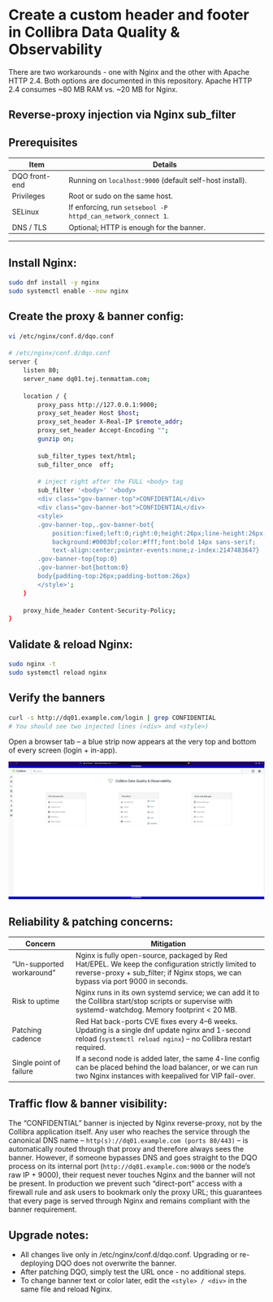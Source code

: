 # Create a custom header and footer in Collibra Data Quality & Observability

There are two workarounds - one with Nginx and the other with Apache HTTP 2.4. Both options are documented in this repository. Apache HTTP 2.4 consumes ~80 MB RAM vs. ~20 MB for Nginx.

## Reverse-proxy injection via Nginx sub_filter

## Prerequisites

| Item         | Details                                                                 |
|--------------|-------------------------------------------------------------------------|
| DQO front-end | Running on `localhost:9000` (default self-host install).                |
| Privileges    | Root or sudo on the same host.                                          |
| SELinux       | If enforcing, run `setsebool -P httpd_can_network_connect 1`.           |
| DNS / TLS     | Optional; HTTP is enough for the banner.                                |

---

## Install Nginx:

```bash
sudo dnf install -y nginx
sudo systemctl enable --now nginx
```

## Create the proxy & banner config:

```bash
vi /etc/nginx/conf.d/dqo.conf

# /etc/nginx/conf.d/dqo.conf
server {
    listen 80;
    server_name dq01.tej.tenmattam.com;

    location / {
        proxy_pass http://127.0.0.1:9000;
        proxy_set_header Host $host;
        proxy_set_header X-Real-IP $remote_addr;
        proxy_set_header Accept-Encoding "";
        gunzip on;

        sub_filter_types text/html;
        sub_filter_once  off;

        # inject right after the FULL <body> tag
        sub_filter '<body>' '<body>
        <div class="gov-banner-top">CONFIDENTIAL</div>
        <div class="gov-banner-bot">CONFIDENTIAL</div>
        <style>
        .gov-banner-top,.gov-banner-bot{
            position:fixed;left:0;right:0;height:26px;line-height:26px;
            background:#0003bf;color:#fff;font:bold 14px sans-serif;
            text-align:center;pointer-events:none;z-index:2147483647}
        .gov-banner-top{top:0}
        .gov-banner-bot{bottom:0}
        body{padding-top:26px;padding-bottom:26px}
        </style>';
    }

    proxy_hide_header Content-Security-Policy;
}
```

## Validate & reload Nginx:

```bash
sudo nginx -t
sudo systemctl reload nginx
```
## Verify the banners

```bash
curl -s http://dq01.example.com/login | grep CONFIDENTIAL
# You should see two injected lines (<div> and <style>)
```

Open a browser tab – a blue strip now appears at the very top and bottom of every screen (login + in-app).

![DQO](./images/dqo-banner.png)

## Reliability & patching concerns:

| Concern                  | Mitigation |
|---------------------------|------------|
| “Un-supported workaround” | Nginx is fully open-source, packaged by Red Hat/EPEL. We keep the configuration strictly limited to reverse-proxy + sub_filter; if Nginx stops, we can bypass via port 9000 in seconds. |
| Risk to uptime            | Nginx runs in its own systemd service; we can add it to the Collibra start/stop scripts or supervise with systemd-watchdog. Memory footprint < 20 MB. |
| Patching cadence          | Red Hat back-ports CVE fixes every 4–6 weeks. Updating is a single dnf update nginx and 1-second reload (`systemctl reload nginx`) – no Collibra restart required. |
| Single point of failure   | If a second node is added later, the same 4-line config can be placed behind the load balancer, or we can run two Nginx instances with keepalived for VIP fail-over. |


## Traffic flow & banner visibility:

The “CONFIDENTIAL” banner is injected by Nginx reverse-proxy, not by the Collibra application itself. Any user who reaches the service through the canonical DNS name – `http(s)://dq01.example.com (ports 80/443)` – is automatically routed through that proxy and therefore always sees the banner. However, if someone bypasses DNS and goes straight to the DQO process on its internal port (`http://dq01.example.com:9000` or the node’s raw IP + 9000), their request never touches Nginx and the banner will not be present. In production we prevent such “direct-port” access with a firewall rule and ask users to bookmark only the proxy URL; this guarantees that every page is served through Nginx and remains compliant with the banner requirement.

## Upgrade notes:

- All changes live only in /etc/nginx/conf.d/dqo.conf. Upgrading or re-deploying DQO does not overwrite the banner.
- After patching DQO, simply test the URL once - no additional steps.
- To change banner text or color later, edit the `<style> / <div>` in the same file and reload Nginx.

